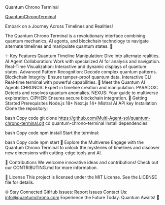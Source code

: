 Quantum Chrono Terminal

[QuantumChronoTerminal](https://github.com/Multi-Agent-sol/quantum-chrono-terminal/blob/main/Screenshot%202024-12-24%20150523.png)

Embark on a Journey Across Timelines and Realities!

The Quantum Chrono Terminal is a revolutionary interface combining quantum mechanics, AI agents, and blockchain technology to navigate alternate timelines and manipulate quantum states. 🌌

✨ Key Features
Quantum Timeline Manipulation: Dive into alternate realities.
AI Agent Collaboration: Work with specialized AI for analysis and navigation.
Real-Time Visualization: Interactive and dynamic displays of quantum states.
Advanced Pattern Recognition: Decode complex quantum patterns.
Blockchain Integrity: Ensure tamper-proof quantum data.
Interactive CLI: Real-time terminal with powerful capabilities.
🤖 Meet the Quantum AI Agents
CHRONOS: Expert in timeline creation and manipulation.
PARADOX: Detects and resolves quantum anomalies.
NEXUS: Your guide to multiverse exploration.
CIPHER: Ensures secure blockchain integration.
🚀 Getting Started
Prerequisites
Node.js 18+
Next.js 14+
Mistral AI API key
Installation
Clone the repository:

bash
Copy code
git clone https://github.com/Multi-Agent-sol/quantum-chrono-terminal.git
cd quantum-chrono-terminal
Install dependencies:

bash
Copy code
npm install
Start the terminal:

bash
Copy code
npm start
🌌 Explore the Multiverse
Engage with the Quantum Chrono Terminal to unlock the mysteries of timelines and discover new dimensions with cutting-edge tools and AI.

🤝 Contributions
We welcome innovative ideas and contributions! Check out our CONTRIBUTING.md for more information.

📜 License
This project is licensed under the MIT License. See the LICENSE file for details.

🌐 Stay Connected
GitHub Issues: Report Issues
Contact Us: info@quantumchrono.com
Experience the Future Today. Quantum Awaits! 🚀

